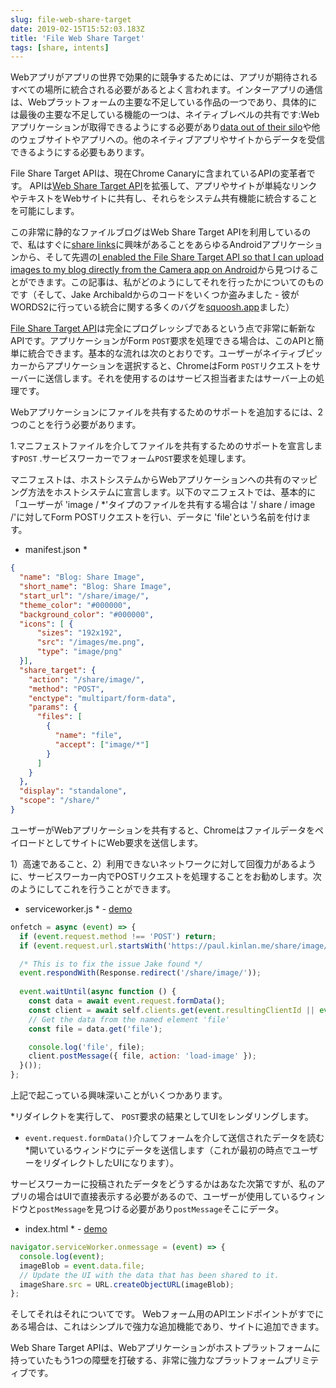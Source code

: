 ```yaml
---
slug: file-web-share-target
date: 2019-02-15T15:52:03.183Z
title: 'File Web Share Target'
tags: [share, intents]
---
```


Webアプリがアプリの世界で効果的に競争するためには、アプリが期待されるすべての場所に統合される必要があるとよく言われます。インターアプリの通信は、Webプラットフォームの主要な不足している作品の一つであり、具体的には最後の主要な不足している機能の一つは、ネイティブレベルの共有です:Webアプリケーションが取得できるようにする必要があり[data out of their silo](/unintended-silos/)や他のウェブサイトやアプリへの。他のネイティブアプリやサイトからデータを受信できるようにする必要もあります。

File Share Target APIは、現在Chrome Canaryに含まれているAPIの変革者です。 APIは[Web Share Target API](https://github.com/WICG/web-share-target/blob/master/docs/explainer.md)を拡張して、アプリやサイトが単純なリンクやテキストをWebサイトに共有し、それらをシステム共有機能に統合することを可能にします。

この非常に静的なファイルブログはWeb Share Target APIを利用しているので、私はすぐに[share links](/web-share-target-api/)に興味があることをあらゆるAndroidアプリケーションから、そして先週の[I enabled the File Share Target API so that I can upload images to my blog directly from the Camera app on Android](/testing-file-share-target-from-camera/)から見つけることができます。この記事は、私がどのようにしてそれを行ったかについてのものです（そして、Jake Archibaldからのコードをいくつか盗みました - 彼がWORDS2に行っている統合に関する多くのバグを[squoosh.app](https://squoosh.app/)ました）

[File Share Target API](https://wicg.github.io/web-share-target/level-2/#example-3-manifest-webmanifest)は完全にプログレッシブであるという点で非常に斬新なAPIです。アプリケーションがForm `POST`要求を処理できる場合は、このAPIと簡単に統合できます。基本的な流れは次のとおりです。ユーザーがネイティブピッカーからアプリケーションを選択すると、ChromeはForm `POST`リクエストをサーバーに送信します。それを使用するのはサービス担当者またはサーバー上の処理です。

Webアプリケーションにファイルを共有するためのサポートを追加するには、2つのことを行う必要があります。

1.マニフェストファイルを介してファイルを共有するためのサポートを宣言します`POST` .サービスワーカーでフォーム`POST`要求を処理します。

マニフェストは、ホストシステムからWebアプリケーションへの共有のマッピング方法をホストシステムに宣言します。以下のマニフェストでは、基本的に「ユーザーが &#39;image / *&#39;タイプのファイルを共有する場合は &#39;/ share / image /&#39;に対してForm POSTリクエストを行い、データに &#39;file&#39;という名前を付けます。

* manifest.json *
```JSON
{
  "name": "Blog: Share Image",
  "short_name": "Blog: Share Image",
  "start_url": "/share/image/",
  "theme_color": "#000000",
  "background_color": "#000000",
  "icons": [ {
      "sizes": "192x192",
      "src": "/images/me.png",
      "type": "image/png"
  }],
  "share_target": {
    "action": "/share/image/",
    "method": "POST",
    "enctype": "multipart/form-data",
    "params": {
      "files": [
        {
          "name": "file",
          "accept": ["image/*"]
        }
      ]
    }
  },
  "display": "standalone",
  "scope": "/share/"
}
```

ユーザーがWebアプリケーションを共有すると、ChromeはファイルデータをペイロードとしてサイトにWeb要求を送信します。

1）高速であること、2）利用できないネットワークに対して回復力があるように、サービスワーカー内でPOSTリクエストを処理することをお勧めします。次のようにしてこれを行うことができます。

* serviceworker.js * - [demo](/share/image/sw.js)

```Javascript
onfetch = async (event) => {
  if (event.request.method !== 'POST') return;
  if (event.request.url.startsWith('https://paul.kinlan.me/share/image/') === false) return;

  /* This is to fix the issue Jake found */
  event.respondWith(Response.redirect('/share/image/'));
  
  event.waitUntil(async function () {
    const data = await event.request.formData();
    const client = await self.clients.get(event.resultingClientId || event.clientId);
    // Get the data from the named element 'file'
    const file = data.get('file');

    console.log('file', file);
    client.postMessage({ file, action: 'load-image' });
  }());
};
```

上記で起こっている興味深いことがいくつかあります。

*リダイレクトを実行して、 `POST`要求の結果としてUIをレンダリングします。
* `event.request.formData()`介してフォームを介して送信されたデータを読む
*開いているウィンドウにデータを送信します（これが最初の時点でユーザーをリダイレクトしたUIになります）。

サービスワーカーに投稿されたデータをどうするかはあなた次第ですが、私のアプリの場合はUIで直接表示する必要があるので、ユーザーが使用しているウィンドウと`postMessage`を見つける必要があり`postMessage`そこにデータ。

* index.html * - [demo](/share/image/index.html)

```Javascript
navigator.serviceWorker.onmessage = (event) => {
  console.log(event);
  imageBlob = event.data.file;
  // Update the UI with the data that has been shared to it.
  imageShare.src = URL.createObjectURL(imageBlob);
};
```

そしてそれはそれについてです。 Webフォーム用のAPIエンドポイントがすでにある場合は、これはシンプルで強力な追加機能であり、サイトに追加できます。

Web Share Target APIは、Webアプリケーションがホストプラットフォームに持っていたもう1つの障壁を打破する、非常に強力なプラットフォームプリミティブです。